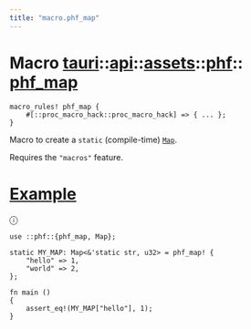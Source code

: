 ```yaml
---
title: "macro.phf_map"
---
```


# Macro [tauri](/docs/api/rust/tauri/../../../index.html)::​[api](/docs/api/rust/tauri/../../index.html)::​[assets](/docs/api/rust/tauri/../index.html)::​[phf](/docs/api/rust/tauri/index.html)::​[phf_map](/docs/api/rust/tauri/)

    macro_rules! phf_map {
        #[::proc_macro_hack::proc_macro_hack] => { ... };
    }

Macro to create a `static` (compile-time) [`Map`](/docs/api/rust/tauri/../../../../tauri/api/assets/phf/struct.Map.html "Map").

Requires the `"macros"` feature.

# [Example](/docs/api/rust/tauri/about:blank#example)

ⓘ

    use ::phf::{phf_map, Map};

    static MY_MAP: Map<&'static str, u32> = phf_map! {
        "hello" => 1,
        "world" => 2,
    };

    fn main ()
    {
        assert_eq!(MY_MAP["hello"], 1);
    }
